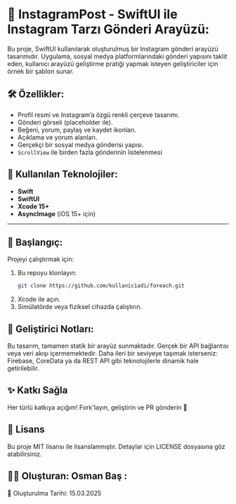 # 📸 InstagramPost - SwiftUI ile Instagram Tarzı Gönderi Arayüzü:

Bu proje, SwiftUI kullanılarak oluşturulmuş bir Instagram gönderi arayüzü tasarımıdır. Uygulama, sosyal medya platformlarındaki gönderi yapısını taklit eden, kullanıcı arayüzü geliştirme pratiği yapmak isteyen geliştiriciler için örnek bir şablon sunar.

## 🛠️ Özellikler:

- Profil resmi ve Instagram’a özgü renkli çerçeve tasarımı.
- Gönderi görseli (placeholder ile).
- Beğeni, yorum, paylaş ve kaydet ikonları.
- Açıklama ve yorum alanları.
- Gerçekçi bir sosyal medya gönderisi yapısı.
- `ScrollView` ile birden fazla gönderinin listelenmesi
## 📄 Kullanılan Teknolojiler:

- **Swift**
- **SwiftUI**
- **Xcode 15+**
- **AsyncImage** (iOS 15+ için)

---

## 🚀 Başlangıç:

Projeyi çalıştırmak için:

1. Bu repoyu klonlayın:
   ```bash
   git clone https://github.com/kullaniciadi/foreach.git
2. Xcode ile açın.
3. Simülatörde veya fiziksel cihazda çalıştırın.

## 🔧 Geliştirici Notları:

Bu tasarım, tamamen statik bir arayüz sunmaktadır.
Gerçek bir API bağlantısı veya veri akışı içermemektedir.
Daha ileri bir seviyeye taşımak isterseniz:
Firebase, CoreData ya da REST API gibi teknolojilerle dinamik hale getirilebilir.
## ✨ Katkı Sağla

Her türlü katkıya açığım!
Fork'layın, geliştirin ve PR gönderin 🚀

## 📄 Lisans 

Bu proje MIT lisansı ile lisanslanmıştır.
Detaylar için LICENSE dosyasına göz atabilirsiniz.

## 👨‍💻 Oluşturan: Osman Baş :

📅 Oluşturulma Tarihi: 15.03.2025
